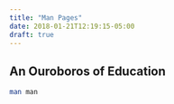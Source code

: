 ```yaml
---
title: "Man Pages"
date: 2018-01-21T12:19:15-05:00
draft: true
---
```


## An Ouroboros of Education

```bash
man man
```



